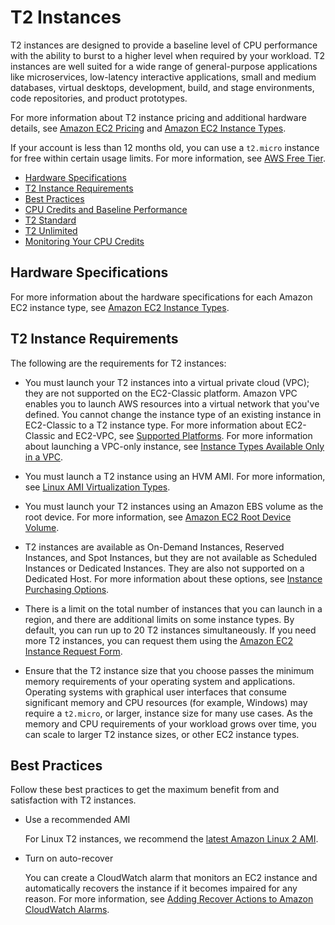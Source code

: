 # T2 Instances<a name="t2-instances"></a>

T2 instances are designed to provide a baseline level of CPU performance with the ability to burst to a higher level when required by your workload\. T2 instances are well suited for a wide range of general\-purpose applications like microservices, low\-latency interactive applications, small and medium databases, virtual desktops, development, build, and stage environments, code repositories, and product prototypes\.

For more information about T2 instance pricing and additional hardware details, see [Amazon EC2 Pricing](https://aws.amazon.com/ec2/pricing/) and [Amazon EC2 Instance Types](https://aws.amazon.com/ec2/instance-types/)\.

If your account is less than 12 months old, you can use a `t2.micro` instance for free within certain usage limits\. For more information, see [AWS Free Tier](https://aws.amazon.com/free/)\.


+ [Hardware Specifications](#t2-instances-hardware)
+ [T2 Instance Requirements](#t2-instance-limits)
+ [Best Practices](#t2-best-practices)
+ [CPU Credits and Baseline Performance](t2-credits-baseline-concepts.md)
+ [T2 Standard](t2-std.md)
+ [T2 Unlimited](t2-unlimited.md)
+ [Monitoring Your CPU Credits](t2-instances-monitoring-cpu-credits.md)

## Hardware Specifications<a name="t2-instances-hardware"></a>

For more information about the hardware specifications for each Amazon EC2 instance type, see [Amazon EC2 Instance Types](https://aws.amazon.com/ec2/instance-types/)\.

## T2 Instance Requirements<a name="t2-instance-limits"></a>

The following are the requirements for T2 instances:

+ You must launch your T2 instances into a virtual private cloud \(VPC\); they are not supported on the EC2\-Classic platform\. Amazon VPC enables you to launch AWS resources into a virtual network that you've defined\. You cannot change the instance type of an existing instance in EC2\-Classic to a T2 instance type\. For more information about EC2\-Classic and EC2\-VPC, see [Supported Platforms](ec2-supported-platforms.md)\. For more information about launching a VPC\-only instance, see [Instance Types Available Only in a VPC](using-vpc.md#vpc-only-instance-types)\.

+ You must launch a T2 instance using an HVM AMI\. For more information, see [Linux AMI Virtualization Types](virtualization_types.md)\.

+ You must launch your T2 instances using an Amazon EBS volume as the root device\. For more information, see [Amazon EC2 Root Device Volume](RootDeviceStorage.md)\.

+ T2 instances are available as On\-Demand Instances, Reserved Instances, and Spot Instances, but they are not available as Scheduled Instances or Dedicated Instances\. They are also not supported on a Dedicated Host\. For more information about these options, see [Instance Purchasing Options](instance-purchasing-options.md)\.

+ There is a limit on the total number of instances that you can launch in a region, and there are additional limits on some instance types\. By default, you can run up to 20 T2 instances simultaneously\. If you need more T2 instances, you can request them using the [Amazon EC2 Instance Request Form](https://console.aws.amazon.com/support/home#/case/create?issueType=service-limit-increase&limitType=service-code-ec2-instances)\.

+ Ensure that the T2 instance size that you choose passes the minimum memory requirements of your operating system and applications\. Operating systems with graphical user interfaces that consume significant memory and CPU resources \(for example, Windows\) may require a `t2.micro`, or larger, instance size for many use cases\. As the memory and CPU requirements of your workload grows over time, you can scale to larger T2 instance sizes, or other EC2 instance types\.

## Best Practices<a name="t2-best-practices"></a>

Follow these best practices to get the maximum benefit from and satisfaction with T2 instances\.

+ Use a recommended AMI

  For Linux T2 instances, we recommend the [latest Amazon Linux 2 AMI](https://aws.amazon.com/amazon-linux-2/)\. 

+ Turn on auto\-recover

  You can create a CloudWatch alarm that monitors an EC2 instance and automatically recovers the instance if it becomes impaired for any reason\. For more information, see [Adding Recover Actions to Amazon CloudWatch Alarms](UsingAlarmActions.md#AddingRecoverActions)\.
